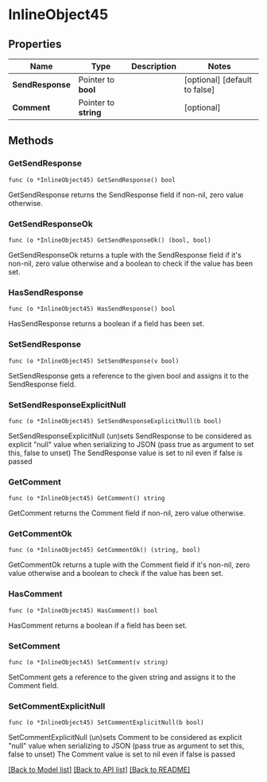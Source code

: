 # InlineObject45

## Properties

Name | Type | Description | Notes
------------ | ------------- | ------------- | -------------
**SendResponse** | Pointer to **bool** |  | [optional] [default to false]
**Comment** | Pointer to **string** |  | [optional] 

## Methods

### GetSendResponse

`func (o *InlineObject45) GetSendResponse() bool`

GetSendResponse returns the SendResponse field if non-nil, zero value otherwise.

### GetSendResponseOk

`func (o *InlineObject45) GetSendResponseOk() (bool, bool)`

GetSendResponseOk returns a tuple with the SendResponse field if it's non-nil, zero value otherwise
and a boolean to check if the value has been set.

### HasSendResponse

`func (o *InlineObject45) HasSendResponse() bool`

HasSendResponse returns a boolean if a field has been set.

### SetSendResponse

`func (o *InlineObject45) SetSendResponse(v bool)`

SetSendResponse gets a reference to the given bool and assigns it to the SendResponse field.

### SetSendResponseExplicitNull

`func (o *InlineObject45) SetSendResponseExplicitNull(b bool)`

SetSendResponseExplicitNull (un)sets SendResponse to be considered as explicit "null" value
when serializing to JSON (pass true as argument to set this, false to unset)
The SendResponse value is set to nil even if false is passed
### GetComment

`func (o *InlineObject45) GetComment() string`

GetComment returns the Comment field if non-nil, zero value otherwise.

### GetCommentOk

`func (o *InlineObject45) GetCommentOk() (string, bool)`

GetCommentOk returns a tuple with the Comment field if it's non-nil, zero value otherwise
and a boolean to check if the value has been set.

### HasComment

`func (o *InlineObject45) HasComment() bool`

HasComment returns a boolean if a field has been set.

### SetComment

`func (o *InlineObject45) SetComment(v string)`

SetComment gets a reference to the given string and assigns it to the Comment field.

### SetCommentExplicitNull

`func (o *InlineObject45) SetCommentExplicitNull(b bool)`

SetCommentExplicitNull (un)sets Comment to be considered as explicit "null" value
when serializing to JSON (pass true as argument to set this, false to unset)
The Comment value is set to nil even if false is passed

[[Back to Model list]](../README.md#documentation-for-models) [[Back to API list]](../README.md#documentation-for-api-endpoints) [[Back to README]](../README.md)


